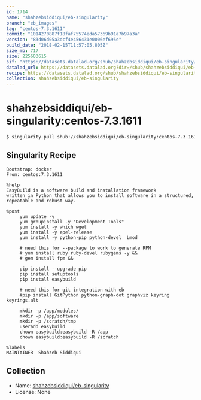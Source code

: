 ```yaml
---
id: 1714
name: "shahzebsiddiqui/eb-singularity"
branch: "eb_images"
tag: "centos-7.3.1611"
commit: "1014270887f18faf75574eda57369b91a7b97a3a"
version: "83d06d05a3dcf4e456431e0006ef695e"
build_date: "2018-02-15T11:57:05.805Z"
size_mb: 717
size: 225603615
sif: "https://datasets.datalad.org/shub/shahzebsiddiqui/eb-singularity/centos-7.3.1611/2018-02-15-10142708-83d06d05/83d06d05a3dcf4e456431e0006ef695e.simg"
datalad_url: https://datasets.datalad.org?dir=/shub/shahzebsiddiqui/eb-singularity/centos-7.3.1611/2018-02-15-10142708-83d06d05/
recipe: https://datasets.datalad.org/shub/shahzebsiddiqui/eb-singularity/centos-7.3.1611/2018-02-15-10142708-83d06d05/Singularity
collection: shahzebsiddiqui/eb-singularity
---
```


# shahzebsiddiqui/eb-singularity:centos-7.3.1611

```bash
$ singularity pull shub://shahzebsiddiqui/eb-singularity:centos-7.3.1611
```

## Singularity Recipe

```singularity
Bootstrap: docker
From: centos:7.3.1611

%help
EasyBuild is a software build and installation framework
written in Python that allows you to install software in a structured,
repeatable and robust way.

%post
     yum update -y
     yum groupinstall -y "Development Tools"
     yum install -y which wget
     yum install -y epel-release
     yum install -y python-pip python-devel  Lmod

     # need this for --package to work to generate RPM
     # yum install ruby ruby-devel rubygems -y &&
     # gem install fpm &&

     pip install --upgrade pip
     pip install setuptools
     pip install easybuild

     # need this for git integration with eb
     #pip install GitPython python-graph-dot graphviz keyring keyrings.alt

     mkdir -p /app/modules/
     mkdir -p /app/software
     mkdir -p /scratch/tmp
     useradd easybuild
     chown easybuild:easybuild -R /app
     chown easybuild:easybuild -R /scratch

%labels
MAINTAINER  Shahzeb Siddiqui
```

## Collection

 - Name: [shahzebsiddiqui/eb-singularity](https://github.com/shahzebsiddiqui/eb-singularity)
 - License: None

